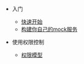 * 入门

  * [快速开始](quickstart.md)
  * [构建你自己的mock服务](buildmock.md)

* 使用权限控制
  
  * [权限模型](permission.md)
